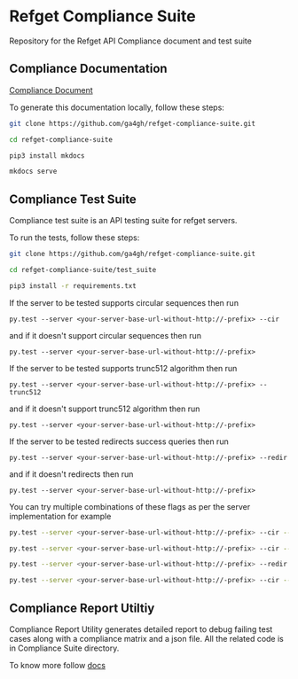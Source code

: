 # Refget Compliance Suite
Repository for the Refget API Compliance document and test suite

## Compliance Documentation
[Compliance Document](http://compliancedoc.readthedocs.io/en/latest/)

To generate this documentation locally, follow these steps:  
```bash
git clone https://github.com/ga4gh/refget-compliance-suite.git

cd refget-compliance-suite

pip3 install mkdocs  

mkdocs serve
```

## Compliance Test Suite
Compliance test suite is an API testing suite for refget servers.

To run the tests, follow these steps:
```bash
git clone https://github.com/ga4gh/refget-compliance-suite.git

cd refget-compliance-suite/test_suite

pip3 install -r requirements.txt
```

If the server to be tested supports circular sequences then run

```
py.test --server <your-server-base-url-without-http://-prefix> --cir
```

and if it doesn't support circular sequences then run

```
py.test --server <your-server-base-url-without-http://-prefix>
```

If the server to be tested supports trunc512 algorithm then run

```
py.test --server <your-server-base-url-without-http://-prefix> --trunc512
```

and if it doesn't support trunc512 algorithm then run

```
py.test --server <your-server-base-url-without-http://-prefix>
```



If the server to be tested redirects success queries then run

```
py.test --server <your-server-base-url-without-http://-prefix> --redir
```

and if it doesn't redirects then run

```
py.test --server <your-server-base-url-without-http://-prefix>
```

You can try multiple combinations of these flags as per the server implementation for example

```bash
py.test --server <your-server-base-url-without-http://-prefix> --cir --trunc512

py.test --server <your-server-base-url-without-http://-prefix> --cir --redir

py.test --server <your-server-base-url-without-http://-prefix> --redir --trunc512

py.test --server <your-server-base-url-without-http://-prefix> --cir --trunc512 --redir

```

## Compliance Report Utiltiy
Compliance Report Utility generates detailed report to debug failing test cases along with a compliance matrix and a json file. All the related code is in Compliance Suite directory.  

To know more follow [docs](http://compliancedoc.readthedocs.io/en/latest/utility/)
```
